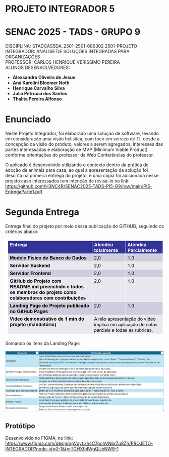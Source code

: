 # PROJETO INTEGRADOR 5
# SENAC 2025 - TADS - GRUPO 9

DISCIPLINA: STADCAS5DA_2501-2501-686302 2501-PROJETO INTEGRADOR: ANÁLISE DE SOLUÇÕES INTEGRADAS PARA ORGANIZAÇÕES <br>
PROFESSOR: CARLOS HENRIQUE VERISSIMO PEREIRA<br>
ALUNOS DESENVOLVEDORES: <br>
<ul><li><b>Alexsandra Oliveira de Jesus</b></li><li><b>Ana Karolini Bloemer Noth</b></li><li><b>Henrique Carvalho Silva </b></li><li><b>Julia Petrucci dos Santos </b></li><li><b>Thalita Pereira Alfonso</b></li></ul>

<h1>Enunciado</h1>

Neste Projeto Integrador, foi elaborado uma solução de software, levando em consideração uma visão holística, com foco em serviço de TI, desde a concepção da visão do produto, valores a serem agregados, interesses das partes interessadas e elaboração de MVP (Minimum Viable Product) conforme orientações do professor da Web Conferências do professor.<br>

O aplicado é desenvolvido utilizando o contexto dentro da prática de adoção de animais para casa, ao qual a apresentação da solução foi descrita na primeira entrega do projeto, e uma cópia foi adicionada nesse projeto caso interessados tem intenção de revisá-lo no link: https://github.com/H3NC4R/SENAC2025-TADS-PI5-G9/raw/main/PI5-EntregaParte1.pdf<br>

<h1>Segunda Entrega</h1>
Entrega final do projeto por meio dessa publicação do GITHUB, seguindo os critérios abaixo:<br>

![Items da Entrega](./entrega2tabela.png)<br>

Somando os itens da Landing Page:<br>

![Items da Landing Page](./entrega2lplist.png)<br> 

<h2> Protótipo </h2>

Desenvolvido no FIGMA, no link: https://www.figma.com/design/pVxyLxhcC7pohVNbrZu8Zh/PROJETO-INTEGRADOR?node-id=0-1&t=rTGHXthIWgQUeNW9-1<br>
